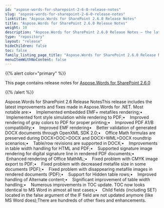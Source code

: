 ```yaml
---
id: "aspose-words-for-sharepoint-2-6-0-release-notes"
slug: "aspose-words-for-sharepoint-2-6-0-release-notes"
linktitle: "Aspose.Words for SharePoint 2.6.0 Release Notes"
title: "Aspose.Words for SharePoint 2.6.0 Release Notes"
weight: 10
description: "Aspose.Words for SharePoint 2.6.0 Release Notes – the latest updates and fixes."
type: "repository"
layout: "release"
hideChildren: false
toc: false
family_listing_page_title: "Aspose.Words for SharePoint 2.6.0 Release Notes"
menuItemWithNoContent: false
---
```


{{% alert color="primary" %}}

This page contains release notes for [Aspose.Words for SharePoint 2.6.0](https://releases.aspose.com/words/sharepoint/new-releases/aspose.words-for-sharepoint-2.6.0/)

{{% /alert %}}

Aspose.Words for SharePoint 2.6 Release NotesThis release includes the latest improvements and fixes made in Aspose.Words for .NET. Most notable are:•    Implemented embedded EMF+ metafiles rendering;•    Implemented font style simulation while rendering to PDF;•    Improved rendering of gray colors to PDF for proper printing;•    Improved PDF A1/B compatibility;•    Improved EMF rendering•    Better validation of generated DOCX documents through OpenXML SDK 2.0;•    Office Math formulas are preserved during DOCX>DOC>DOCX and DOCX>WML>DOCX roundtrip scenarios;•    Table/row revisions are supported in DOCX;•    Improvements in table width handling for HTML and PDF;•    Supported signature image rendering for digital signature line in rendered PDF documents;•    Enhanced rendering of Office MathML;•    Fixed problem with CMYK image export to PDF;•    Fixed problem with decreased metafile size in some documents (PDF);•    Fixed problem with disappearing metafile images in rendered documents (PDF);•    Support for Hidden table rows;•    Improved handling of Alternate content;•    Significant improvement of table width handling;•    Numerous improvements in TOC update. TOC now looks identical to MS Word in almost all test cases;•    Child fields (including SET) located in the false argument of the IF field are not updated anymore (like MS Word does);There are hundreds of other fixes and enhancements.
